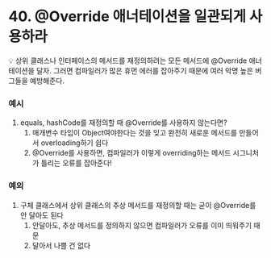 # 40. @Override 애너테이션을 일관되게 사용하라

<aside>
💡 상위 클래스나 인터페이스의 메서드를 재정의하려는 모든 메서드에 @Override 애너테이션을 달자.    그러면 컴파일러가 많은 휴먼 에러를 잡아주기 때문에 여러 악명 높은 버그들을 예방해준다.

</aside>

### 예시

1. equals, hashCode를 재정의할 때 @Override를 사용하지 않는다면?
    1. 매개변수 타입이 Object여야한다는 것을 잊고 완전히 새로운 메서드를 만들어서 overloading하기 쉽다
    2. @Override를 사용하면, 컴파일러가 이렇게 overriding하는 메서드 시그니처가 틀리는 오류를 잡아준다!

### 예외

1. 구체 클래스에서 상위 클래스의 추상 메서드를 재정의할 때는 굳이 @Override를 안 달아도 된다
    1. 안달아도, 추상 메서드를 정의하지 않으면 컴파일러가 오류를 이미 띄워주기 때문
    2. 달아서 나쁠 건 없다